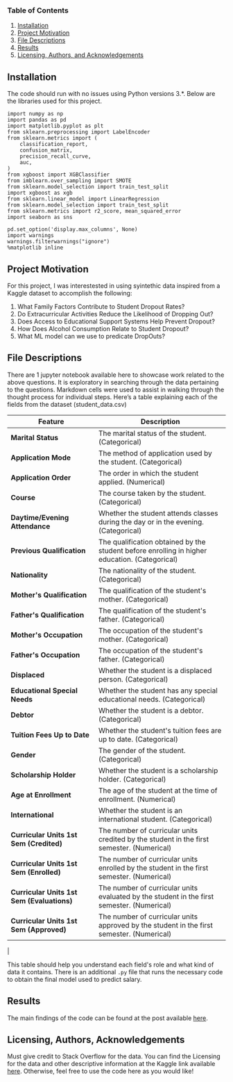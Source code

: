 
### Table of Contents 

1. [Installation](#installation)
2. [Project Motivation](#motivation)
3. [File Descriptions](#files)
4. [Results](#results)
5. [Licensing, Authors, and Acknowledgements](#licensing)

## Installation <a name="installation"></a>

The code should run with no issues using Python versions 3.*. Below are the libraries used for this project.
```
import numpy as np
import pandas as pd
import matplotlib.pyplot as plt
from sklearn.preprocessing import LabelEncoder
from sklearn.metrics import (
    classification_report,
    confusion_matrix,
    precision_recall_curve,
    auc,
)
from xgboost import XGBClassifier
from imblearn.over_sampling import SMOTE
from sklearn.model_selection import train_test_split
import xgboost as xgb
from sklearn.linear_model import LinearRegression
from sklearn.model_selection import train_test_split
from sklearn.metrics import r2_score, mean_squared_error
import seaborn as sns

pd.set_option('display.max_columns', None)
import warnings
warnings.filterwarnings("ignore")
%matplotlib inline
```

## Project Motivation<a name="motivation"></a>

For this project, I was interestested in using syintethic data inspired from a Kaggle dataset to accomplish the following:
1. What Family Factors Contribute to Student Dropout Rates?
2. Do Extracurricular Activities Reduce the Likelihood of Dropping Out?
3. Does Access to Educational Support Systems Help Prevent Dropout?
4. How Does Alcohol Consumption Relate to Student Dropout?
5. What ML model can we use to predicate DropOuts?

## File Descriptions <a name="files"></a>

There are 1 jupyter notebook available here to showcase work related to the above questions. It is exploratory in searching through the data pertaining to the questions.  Markdown cells were used to assist in walking through the thought process for individual steps.
Here’s a table explaining each of the fields from the dataset (student_data.csv)

| Feature                                   | Description                                                                 |
|-------------------------------------------|-----------------------------------------------------------------------------|
| **Marital Status**                        | The marital status of the student. (Categorical)                           |
| **Application Mode**                      | The method of application used by the student. (Categorical)               |
| **Application Order**                     | The order in which the student applied. (Numerical)                        |
| **Course**                                | The course taken by the student. (Categorical)                             |
| **Daytime/Evening Attendance**           | Whether the student attends classes during the day or in the evening. (Categorical) |
| **Previous Qualification**                | The qualification obtained by the student before enrolling in higher education. (Categorical) |
| **Nationality**                           | The nationality of the student. (Categorical)                              |
| **Mother's Qualification**                | The qualification of the student's mother. (Categorical)                   |
| **Father's Qualification**                | The qualification of the student's father. (Categorical)                   |
| **Mother's Occupation**                   | The occupation of the student's mother. (Categorical)                      |
| **Father's Occupation**                   | The occupation of the student's father. (Categorical)                      |
| **Displaced**                             | Whether the student is a displaced person. (Categorical)                   |
| **Educational Special Needs**             | Whether the student has any special educational needs. (Categorical)       |
| **Debtor**                                | Whether the student is a debtor. (Categorical)                            |
| **Tuition Fees Up to Date**               | Whether the student's tuition fees are up to date. (Categorical)           |
| **Gender**                                | The gender of the student. (Categorical)                                   |
| **Scholarship Holder**                    | Whether the student is a scholarship holder. (Categorical)                 |
| **Age at Enrollment**                     | The age of the student at the time of enrollment. (Numerical)             |
| **International**                         | Whether the student is an international student. (Categorical)            |
| **Curricular Units 1st Sem (Credited)**  | The number of curricular units credited by the student in the first semester. (Numerical) |
| **Curricular Units 1st Sem (Enrolled)**  | The number of curricular units enrolled by the student in the first semester. (Numerical) |
| **Curricular Units 1st Sem (Evaluations)**| The number of curricular units evaluated by the student in the first semester. (Numerical) |
| **Curricular Units 1st Sem (Approved)**  | The number of curricular units approved by the student in the first semester. (Numerical) |
 |

This table should help you understand each field's role and what kind of data it contains.
There is an additional `.py` file that runs the necessary code to obtain the final model used to predict salary.

## Results<a name="results"></a>

The main findings of the code can be found at the post available [here](https://medium.com/@josh_2774/how-do-you-become-a-developer-5ef1c1c68711).

## Licensing, Authors, Acknowledgements<a name="licensing"></a>

Must give credit to Stack Overflow for the data.  You can find the Licensing for the data and other descriptive information at the Kaggle link available [here](https://www.kaggle.com/stackoverflow/so-survey-2017/data).  Otherwise, feel free to use the code here as you would like! 

